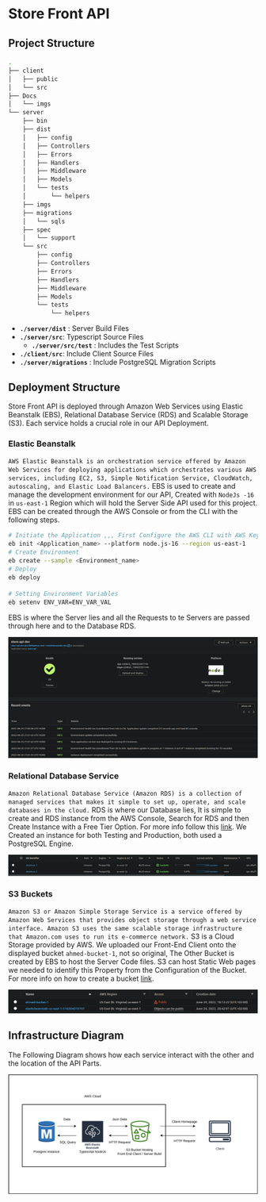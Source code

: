 # Store Front API

## Project Structure

```sh
.
├── client
│   ├── public
│   └── src
├── Docs
│   └── imgs
└── server
    ├── bin
    ├── dist
    │   ├── config
    │   ├── Controllers
    │   ├── Errors
    │   ├── Handlers
    │   ├── Middleware
    │   ├── Models
    │   └── tests
    │       └── helpers
    ├── imgs
    ├── migrations
    │   └── sqls
    ├── spec
    │   └── support
    └── src
        ├── config
        ├── Controllers
        ├── Errors
        ├── Handlers
        ├── Middleware
        ├── Models
        └── tests
            └── helpers


```

- **`./server/dist`** : Server Build Files
- **`./server/src`**: Typescript Source Files 
  - **`./server/src/test`** : Includes the Test Scripts
- **`./client/src`**: Include Client Source Files
- **`./server/migrations`** : Include PostgreSQL Migration Scripts

## Deployment Structure

Store Front API is deployed through Amazon Web Services using Elastic Beanstalk (EBS), Relational Database Service (RDS) and Scalable Storage (S3). Each service holds a crucial role in our API Deployment.

### Elastic Beanstalk

`AWS Elastic Beanstalk is an orchestration service offered by Amazon Web Services for deploying applications which orchestrates various AWS services, including EC2, S3, Simple Notification Service, CloudWatch, autoscaling, and Elastic Load Balancers.` EBS is used to create and manage the development environment for our API, Created with `NodeJs -16` in `us-east-1` Region which will hold the Server Side API used for this project. EBS can be created through the AWS Console or from the CLI with the following steps. 

```sh
# Initiate the Application ,,, First Configure the AWS CLI with AWS Keys 
eb init <Application_name> --platform node.js-16 --region us-east-1
# Create Environment 
eb create --sample <Environment_name>
# Deploy
eb deploy

# Setting Environment Variables 
eb setenv ENV_VAR=ENV_VAR_VAL 
```

EBS is where the Server lies and all the Requests to te Servers are passed through here and to the Database RDS.

![ebs](./imgs/ebs.png)

### Relational Database Service

`Amazon Relational Database Service (Amazon RDS) is a collection of managed services that makes it simple to set up, operate, and scale databases in the cloud.` RDS is where our Database lies, It is simple to create and RDS instance from the AWS Console, Search for RDS and then Create Instance with a Free Tier Option. For more info follow this [link](https://docs.aws.amazon.com/AmazonRDS/latest/UserGuide/CHAP_Tutorials.WebServerDB.CreateDBInstance.html). We Created an instance for both Testing and Production, both used a PostgreSQL Engine.

![db](./imgs/db.png)

### S3 Buckets

`Amazon S3 or Amazon Simple Storage Service is a service offered by Amazon Web Services that provides object storage through a web service interface. Amazon S3 uses the same scalable storage infrastructure that Amazon.com uses to run its e-commerce network.` S3 is a Cloud Storage provided by AWS. We uploaded our Front-End Client onto the displayed bucket `ahmed-bucket-1`, not so original, The Other Bucket is created by EBS to host the Server Code files. S3 can host Static Web pages we needed to identify this Property from the Configuration of the Bucket. For more info on how to create a bucket [link](https://docs.aws.amazon.com/AmazonS3/latest/userguide/create-bucket-overview.html).

![bucket](./imgs/bucket.png)

## Infrastructure Diagram

The Following Diagram shows how each service interact with the other and the location of the API Parts.

![awsarch](./imgs/awsarch.png)
